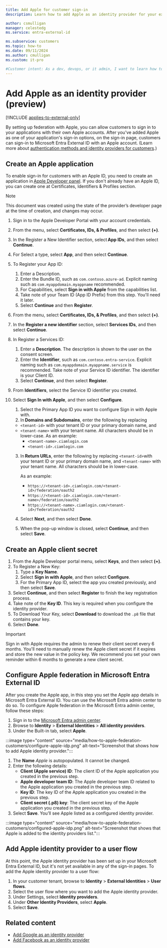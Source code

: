 ```yaml
---
title: Add Apple for customer sign-in
description: Learn how to add Apple as an identity provider for your external tenant.

author: csmulligan
manager: celestedg
ms.service: entra-external-id

ms.subservice: customers
ms.topic: how-to
ms.date: 09/11/2024
ms.author: cmulligan
ms.custom: it-pro

#Customer intent: As a dev, devops, or it admin, I want to learn how to add Apple as an identity provider for my external tenant.
---
```

# Add Apple as an identity provider (preview)

[!INCLUDE [applies-to-external-only](../includes/applies-to-external-only.md)]

By setting up federation with Apple, you can allow customers to sign in to your applications with their own Apple accounts. After you've added Apple as one of your application's sign-in options, on the sign-in page, customers can sign-in to Microsoft Entra External ID with an Apple account. (Learn more about [authentication methods and identity providers for customers](concept-authentication-methods-customers.md).)

## Create an Apple application

To enable sign-in for customers with an Apple ID, you need to create an application in [Apple Developer panel](https://developer.apple.com/). If you don't already have an Apple ID, you can create one at Certificates, Identifiers & Profiles section.

> [!NOTE]
> This document was created using the state of the provider’s developer page at the time of creation, and changes may occur.
1. Sign in to the Apple Developer Portal with your account credentials.
2. From the menu, select **Certificates, IDs, & Profiles**, and then select **(+)**.
3. In the Register a New Identifier section, select **App IDs**, and then select **Continue**.
4. For Select a type, select **App**, and then select **Continue**.
5. To Register your App ID:
   1. Enter a Description.
   1. Enter the Bundle ID, such as `com.contoso.azure-ad`. Explicit naming such as `com.myappdomain.myappname` recommended.
   1. For Capabilities, select **Sign in with Apple** from the capabilities list.
   1. Take note of your Team ID (App ID Prefix) from this step. You'll need it later.
   1. Select **Continue** and then **Register**.
6. From the menu, select **Certificates, IDs, & Profiles**, and then select **(+)**.
7. In the **Register a new identifier** section, select **Services IDs**, and then select **Continue**.
8. In Register a Services ID:
   1. Enter a **Description**. The description is shown to the user on the consent screen.
   1. Enter the **Identifier**, such as `com.contoso.entra-service`. Explicit naming such as `com.myappdomain.myappname.service` is recommended. Take note of your Service ID identifier. The identifier is your Client ID.
   1. Select **Continue**, and then select **Register**.
9. From **Identifiers**, select the Service ID identifier you created.
10. Select **Sign In with Apple**, and then select **Configure**.
    1. Select the Primary App ID you want to configure Sign in with Apple with.
    2. In **Domains and Subdomains**, enter the following by replacing
      - `<tenant-id>` with your tenant ID or your primary domain name, and
      - `<tenant-name>` with your tenant name. All characters should be in lower-case.
         As an example:
         - `<tenant-name>.ciamlogin.com`
         - `<tenant-id>.ciamlogin.com`

    3. In **Return URLs**, enter the following by replacing `<tenant-id>`with your tenant ID or your primary domain name, and `<tenant-name>` with your tenant name. All characters should be in lower-case.

         As an example:
         - `https://<tenant-id>.ciamlogin.com/<tenant-id>/federation/oauth2`
         - `https://<tenant-id>.ciamlogin.com/<tenant-name>/federation/oauth2`
         - `https://<tenant-name>.ciamlogin.com/<tenant-id>/federation/oauth2`
    4. Select **Next**, and then select **Done**.
    5. When the pop-up window is closed, select **Continue**, and then select **Save**.

## Create an Apple client secret

1. From the Apple Developer portal menu, select **Keys**, and then select **(+)**.
2. To Register a New Key:
    1. Type a **Key Name**.
    1. Select **Sign in with Apple**, and then select **Configure**.
    1. For the Primary App ID, select the app you created previously, and then select **Save**.
3. Select **Continue**, and then select **Register** to finish the key registration process.
4. Take note of the **Key ID**. This key is required when you configure the identity provider.
5. To Download Your Key, select **Download** to download the `.p8` file that contains your key.
6. Select **Done**.

> [!IMPORTANT]
> Sign in with Apple requires the admin to renew their client secret every 6 months. You'll need to manually renew the Apple client secret if it expires and store the new value in the policy key. We recommend you set your own reminder within 6 months to generate a new client secret.

## Configure Apple federation in Microsoft Entra External ID

After you create the Apple app, in this step you set the Apple app details in Microsoft Entra External ID. You can use the Microsoft Entra admin center to do so. To configure Apple federation in the Microsoft Entra admin center, follow these steps:

1. Sign in to the [Microsoft Entra admin center](https://entra.microsoft.com).
1. Browse to **Identity** > **External Identities** > **All identity providers**.
1. Under the Built-in tab, select **Apple**.

:::image type="content" source="media/how-to-apple-federation-customers/configure-apple-idp.png" alt-text="Screenshot that shows how to add Apple identity provider.":::

1. The **Name** *Apple* is autopopulated. It cannot be changed.
1. Enter the following details: 
    - **Client (Apple service) ID**: The client ID of the Apple application you created in the previous step.
    - **Apple developer team ID**: The Apple developer team ID related to the Apple application you created in the previous step.
    - **Key ID**: The key ID of the Apple application you created in the previous step.
    - **Client secret (.p8) key**: The client secret key of the Apple application you created in the previous step.
1. Select **Save**. You’ll see Apple listed as a configured identity provider.

:::image type="content" source="media/how-to-apple-federation-customers/configured-apple-idp.png" alt-text="Screenshot that shows that Apple is added to the identity providers list.":::

## Add Apple identity provider to a user flow

At this point, the Apple identity provider has been set up in your Microsoft Entra External ID, but it's not yet available in any of the sign-in pages. To add the Apple identity provider to a user flow:

1. In your customer tenant, browse to **Identity** > **External Identities** > **User flows**.
1. Select the user flow where you want to add the Apple identity provider.
1. Under Settings, select **Identity providers**.
1. Under **Other Identity Providers**, select **Apple**.
1. Select **Save**.

## Related content

- [Add Google as an identity provider](how-to-google-federation-customers.md)
- [Add Facebook as an identity provider](how-to-facebook-federation-customers.md)